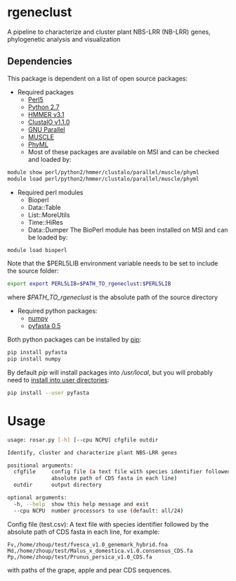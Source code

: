 # rgeneclust
A pipeline to characterize and cluster plant NBS-LRR (NB-LRR) genes, phylogenetic analysis and visualization

## Dependencies
This package is dependent on a list of open source packages:
 * Required packages
   * [Perl5](https://www.perl.org)
   * [Python 2.7](https://www.python.org/downloads/)
   * [HMMER v3.1](http://hmmer.janelia.org)
   * [ClustalO v1.1.0](http://www.clustal.org/omega/)
   * [GNU Parallel](http://www.gnu.org/software/parallel/)
   * [MUSCLE](https://www.drive5.com/muscle/)
   * [PhyML](http://www.atgc-montpellier.fr/phyml/)
   * Most of these packages are available on MSI and can be checked and loaded by:
```bash
module show perl/python2/hmmer/clustalo/parallel/muscle/phyml
module load perl/python2/hmmer/clustalo/parallel/muscle/phyml
```
 * Required perl modules
   * Bioperl
   * Data::Table
   * List::MoreUtils
   * Time::HiRes
   * Data::Dumper
The BioPerl module has been installed on MSI and can be loaded by:
```bash
module load bioperl
```
Note that the $PERL5LIB environment variable needs to be set to include the source folder:
```bash
export export PERL5LIB=$PATH_TO_rgeneclust:$PERL5LIB
```
where *$PATH_TO_rgeneclust* is the absolute path of the source directory

 * Required python packages:
   * [numpy](http://www.numpy.org)
   * [pyfasta 0.5](https://pypi.python.org/pypi/pyfasta/)

Both python packages can be installed by [pip](https://pip.pypa.io/en/stable/user_guide/#installing-packages):
```bash
pip install pyfasta
pip install numpy
```

By default *pip* will install packages into */usr/local*, but you will probably need to [install into user directories](https://pip.pypa.io/en/stable/user_guide/#user-installs):
```bash
pip install --user pyfasta
```

# Usage
```bash
usage: rosar.py [-h] [--cpu NCPU] cfgfile outdir

Identify, cluster and characterize plant NBS-LRR genes

positional arguments:
  cfgfile     config file (a text file with species identifier followed by the
              absolute path of CDS fasta in each line)
  outdir      output directory

optional arguments:
  -h, --help  show this help message and exit
  --cpu NCPU  number processors to use (default: all/24)
```
Config file (test.csv):
  A text file with species identifier followed by the absolute path of 
  CDS fasta in each line, for example:
    
    Fv,/home/zhoup/test/fvesca_v1.0_genemark_hybrid.fna
    Md,/home/zhoup/test/Malus_x_domestica.v1.0.consensus_CDS.fa
    Pp,/home/zhoup/test/Prunus_persica_v1.0_CDS.fa
  
  with paths of the grape, apple and pear CDS sequences.

